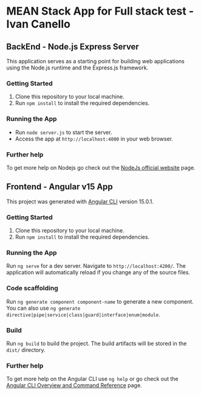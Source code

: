 # MEAN Stack App for Full stack test - Ivan Canello

## BackEnd - Node.js Express Server

This application serves as a starting point for building web applications using the Node.js runtime and the Express.js framework.

### Getting Started
1. Clone this repository to your local machine.
2. Run `npm install` to install the required dependencies.

### Running the App
- Run `node server.js` to start the server.
- Access the app at `http://localhost:4000` in your web browser.

### Further help
To get more help on Nodejs go check out the [NodeJs official website](https://nodejs.org/) page.

## Frontend - Angular v15 App

This project was generated with [Angular CLI](https://github.com/angular/angular-cli) version 15.0.1.

### Getting Started
1. Clone this repository to your local machine.
2. Run `npm install` to install the required dependencies.

### Running the App
Run `ng serve` for a dev server. Navigate to `http://localhost:4200/`. The application will automatically reload if you change any of the source files.

### Code scaffolding
Run `ng generate component component-name` to generate a new component. You can also use `ng generate directive|pipe|service|class|guard|interface|enum|module`.

### Build
Run `ng build` to build the project. The build artifacts will be stored in the `dist/` directory.

### Further help
To get more help on the Angular CLI use `ng help` or go check out the [Angular CLI Overview and Command Reference](https://angular.io/cli) page.

